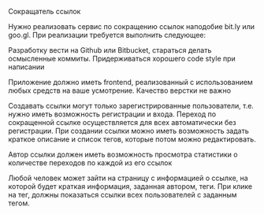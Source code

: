 Сокращатель ссылок

Нужно реализовать сервис по сокращению ссылок наподобие bit.ly или goo.gl. При реализации требуется выполнить следующее:

Разработку вести на Github или Bitbucket, стараться делать осмысленные коммиты. Придерживаться хорошего code style при написании

Приложение должно иметь frontend, реализованный с использованием любых средств на ваше усмотрение. Качество верстки не важно

Создавать ссылки могут только зарегистрированные пользователи, т.е. нужно иметь возможность регистрации и входа. Переход по сокращенной ссылке осуществляется для всех автоматически без регистрации. При создании ссылки можно иметь возможность задать краткое описание и список тегов, которые потом можно редактировать.

Автор ссылки должен иметь возможность просмотра статистики о количестве переходов по каждой из его ссылок

Любой человек может зайти на страницу с информацией о ссылке, на которой будет краткая информация, заданная автором, теги. При клике на тег, должны показаться ссылки всех пользователей с заданным тегом.
